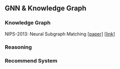 ## GNN & Knowledge Graph


### Knowledge Graph

NIPS-2013: Neural Subgraph Matching [[paper]](./papers/NIPS-2013-translating-embeddings-for-modeling-multi-relational-data-Paper.pdf) [[link]](https://proceedings.neurips.cc/paper/2013/hash/1cecc7a77928ca8133fa24680a88d2f9-Abstract.html)



### Reasoning


### Recommend System



